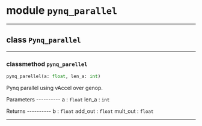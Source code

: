 <!-- markdownlint-disable -->

# module `pynq_parallel`






---

## class `Pynq_parallel`







---

### classmethod `pynq_parellel`

```python
pynq_parellel(a: float, len_a: int)
```

Pynq parallel using vAccel over genop. 

Parameters 
---------- a : `float` len_a : `int` 

Returns 
---------- b : `float` add_out : `float` mult_out : `float` 




---


